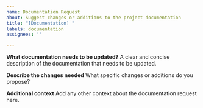 ```yaml
---
name: Documentation Request
about: Suggest changes or additions to the project documentation
title: "[Documentation] "
labels: documentation
assignees: ''

---
```


**What documentation needs to be updated?**
A clear and concise description of the documentation that needs to be updated.

**Describe the changes needed**
What specific changes or additions do you propose?

**Additional context**
Add any other context about the documentation request here.
